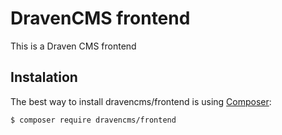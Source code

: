 # DravenCMS frontend

This is a Draven CMS frontend

## Instalation

The best way to install dravencms/frontend is using  [Composer](http://getcomposer.org/):


```sh
$ composer require dravencms/frontend
```



